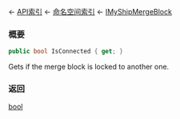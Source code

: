 ← [API索引](Api-Index) ← [命名空间索引](Namespace-Index) ← [IMyShipMergeBlock](SpaceEngineers.Game.ModAPI.Ingame.IMyShipMergeBlock)

### 概要

```csharp
public bool IsConnected { get; }
```

Gets if the merge block is locked to another one.

### 返回

[bool](https://docs.microsoft.com/en-us/dotnet/api/System.Boolean?view=netframework-4.6)

